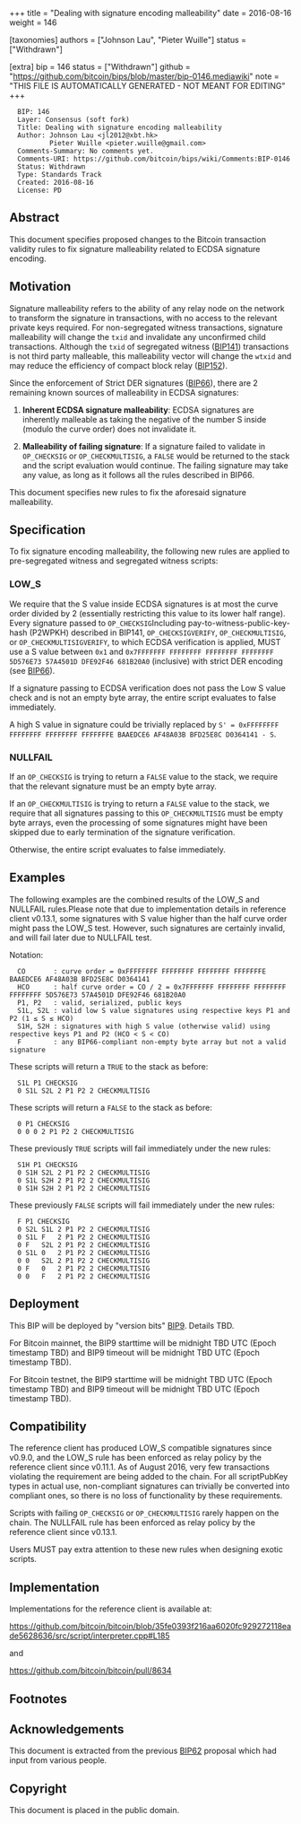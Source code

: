
+++
title = "Dealing with signature encoding malleability"
date = 2016-08-16
weight = 146

[taxonomies]
authors = ["Johnson Lau", "Pieter Wuille"]
status = ["Withdrawn"]

[extra]
bip = 146
status = ["Withdrawn"]
github = "https://github.com/bitcoin/bips/blob/master/bip-0146.mediawiki"
note = "THIS FILE IS AUTOMATICALLY GENERATED - NOT MEANT FOR EDITING"
+++

```
  BIP: 146
  Layer: Consensus (soft fork)
  Title: Dealing with signature encoding malleability
  Author: Johnson Lau <jl2012@xbt.hk>
          Pieter Wuille <pieter.wuille@gmail.com>
  Comments-Summary: No comments yet.
  Comments-URI: https://github.com/bitcoin/bips/wiki/Comments:BIP-0146
  Status: Withdrawn
  Type: Standards Track
  Created: 2016-08-16
  License: PD
```

<h2>Abstract</h2>


This document specifies proposed changes to the Bitcoin transaction validity rules to fix signature malleability related to ECDSA signature encoding.


<h2>Motivation</h2>


Signature malleability refers to the ability of any relay node on the network to transform the signature in transactions, with no access to the relevant private keys required. For non-segregated witness transactions, signature malleability will change the `txid` and invalidate any unconfirmed child transactions. Although the `txid` of segregated witness (<a href="/141" target="_blank">BIP141</a>) transactions is not third party malleable, this malleability vector will change the `wtxid` and may reduce the efficiency of compact block relay (<a href="/152" target="_blank">BIP152</a>).

Since the enforcement of Strict DER signatures (<a href="/66" target="_blank">BIP66</a>), there are 2 remaining known sources of malleability in ECDSA signatures:

1.  **Inherent ECDSA signature malleability**: ECDSA signatures are inherently malleable as taking the negative of the number S inside (modulo the curve order) does not invalidate it.


1.  **Malleability of failing signature**: If a signature failed to validate in `OP_CHECKSIG` or `OP_CHECKMULTISIG`, a `FALSE` would be returned to the stack and the script evaluation would continue. The failing signature may take any value, as long as it follows all the rules described in BIP66.


This document specifies new rules to fix the aforesaid signature malleability.


<h2>Specification</h2>


To fix signature encoding malleability, the following new rules are applied to pre-segregated witness and segregated witness scripts:


<h3>LOW_S</h3>


We require that the S value inside ECDSA signatures is at most the curve order divided by 2 (essentially restricting this value to its lower half range). Every signature passed to `OP_CHECKSIG`<ref>Including pay-to-witness-public-key-hash (P2WPKH) described in BIP141</ref>, `OP_CHECKSIGVERIFY`, `OP_CHECKMULTISIG`, or `OP_CHECKMULTISIGVERIFY`, to which ECDSA verification is applied, MUST use a S value between `0x1` and `0x7FFFFFFF FFFFFFFF FFFFFFFF FFFFFFFF 5D576E73 57A4501D DFE92F46 681B20A0` (inclusive) with strict DER encoding (see <a href="/66" target="_blank">BIP66</a>).

If a signature passing to ECDSA verification does not pass the Low S value check and is not an empty byte array, the entire script evaluates to false immediately.

A high S value in signature could be trivially replaced by `S' = 0xFFFFFFFF FFFFFFFF FFFFFFFF FFFFFFFE BAAEDCE6 AF48A03B BFD25E8C D0364141 - S`.


<h3>NULLFAIL</h3>


If an `OP_CHECKSIG` is trying to return a `FALSE` value to the stack, we require that the relevant signature must be an empty byte array.

If an `OP_CHECKMULTISIG` is trying to return a `FALSE` value to the stack, we require that all signatures passing to this `OP_CHECKMULTISIG` must be empty byte arrays, even the processing of some signatures might have been skipped due to early termination of the signature verification.

Otherwise, the entire script evaluates to false immediately.


<h2>Examples</h2>


The following examples are the combined results of the LOW_S and NULLFAIL rules.<ref>Please note that due to implementation details in reference client v0.13.1, some signatures with S value higher than the half curve order might pass the LOW_S test. However, such signatures are certainly invalid, and will fail later due to NULLFAIL test.</ref>

Notation:

```
  CO       : curve order = 0xFFFFFFFF FFFFFFFF FFFFFFFF FFFFFFFE BAAEDCE6 AF48A03B BFD25E8C D0364141
  HCO      : half curve order = CO / 2 = 0x7FFFFFFF FFFFFFFF FFFFFFFF FFFFFFFF 5D576E73 57A4501D DFE92F46 681B20A0
  P1, P2   : valid, serialized, public keys
  S1L, S2L : valid low S value signatures using respective keys P1 and P2 (1 ≤ S ≤ HCO)
  S1H, S2H : signatures with high S value (otherwise valid) using respective keys P1 and P2 (HCO < S < CO)
  F        : any BIP66-compliant non-empty byte array but not a valid signature
```

These scripts will return a `TRUE` to the stack as before:

```
  S1L P1 CHECKSIG
  0 S1L S2L 2 P1 P2 2 CHECKMULTISIG
```

These scripts will return a `FALSE` to the stack as before:

```
  0 P1 CHECKSIG
  0 0 0 2 P1 P2 2 CHECKMULTISIG
```

These previously `TRUE` scripts will fail immediately under the new rules:

```
  S1H P1 CHECKSIG
  0 S1H S2L 2 P1 P2 2 CHECKMULTISIG
  0 S1L S2H 2 P1 P2 2 CHECKMULTISIG
  0 S1H S2H 2 P1 P2 2 CHECKMULTISIG
```

These previously `FALSE` scripts will fail immediately under the new rules:

```
  F P1 CHECKSIG
  0 S2L S1L 2 P1 P2 2 CHECKMULTISIG
  0 S1L F   2 P1 P2 2 CHECKMULTISIG
  0 F   S2L 2 P1 P2 2 CHECKMULTISIG
  0 S1L 0   2 P1 P2 2 CHECKMULTISIG
  0 0   S2L 2 P1 P2 2 CHECKMULTISIG
  0 F   0   2 P1 P2 2 CHECKMULTISIG
  0 0   F   2 P1 P2 2 CHECKMULTISIG
```


<h2>Deployment</h2>


This BIP will be deployed by "version bits" <a href="/9" target="_blank">BIP9</a>. Details TBD.

For Bitcoin mainnet, the BIP9 starttime will be midnight TBD UTC (Epoch timestamp TBD) and BIP9 timeout will be midnight TBD UTC (Epoch timestamp TBD).

For Bitcoin testnet, the BIP9 starttime will be midnight TBD UTC (Epoch timestamp TBD) and BIP9 timeout will be midnight TBD UTC (Epoch timestamp TBD).


<h2>Compatibility</h2>


The reference client has produced LOW_S compatible signatures since v0.9.0, and the LOW_S rule has been enforced as relay policy by the reference client since v0.11.1. As of August 2016, very few transactions violating the requirement are being added to the chain. For all scriptPubKey types in actual use, non-compliant signatures can trivially be converted into compliant ones, so there is no loss of functionality by these requirements.

Scripts with failing `OP_CHECKSIG` or `OP_CHECKMULTISIG` rarely happen on the chain. The NULLFAIL rule has been enforced as relay policy by the reference client since v0.13.1.

Users MUST pay extra attention to these new rules when designing exotic scripts.


<h2>Implementation</h2>


Implementations for the reference client is available at:

https://github.com/bitcoin/bitcoin/blob/35fe0393f216aa6020fc929272118eade5628636/src/script/interpreter.cpp#L185

and

https://github.com/bitcoin/bitcoin/pull/8634


<h2>Footnotes</h2>


<references />


<h2>Acknowledgements</h2>


This document is extracted from the previous <a href="/62" target="_blank">BIP62</a> proposal which had input from various people.


<h2>Copyright</h2>


This document is placed in the public domain.
